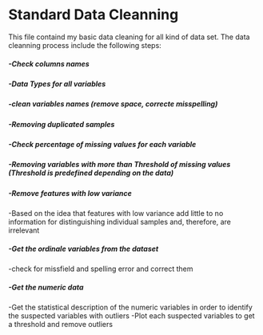 # Standard Data Cleanning
This file containd my basic data cleaning for all kind of data set. The data cleanning process include the following steps:

##### -Check columns names
##### -Data Types for all variables 
##### -clean variables names (remove space, correcte misspelling)
##### -Removing duplicated samples
##### -Check percentage of missing values for each variable
##### -Removing variables with more than Threshold of missing values (Threshold is predefined depending on the data)
##### -Remove features with low variance
-Based on the idea that features with low variance add little to no information for distinguishing individual samples and, therefore, are irrelevant

##### -Get the ordinale variables from the dataset
-check  for missfield and spelling error and correct them

##### -Get the numeric data
 -Get the statistical description of the numeric variables in order to identify the suspected variables with outliers
 -Plot each suspected variables  to get a threshold and remove outliers


